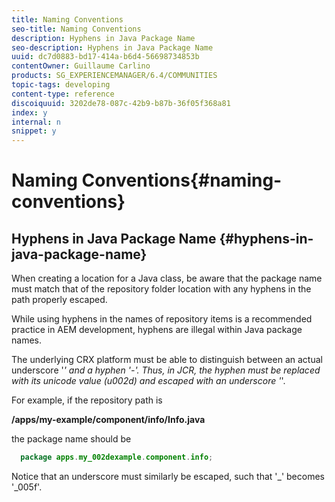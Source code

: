 ```yaml
---
title: Naming Conventions
seo-title: Naming Conventions
description: Hyphens in Java Package Name
seo-description: Hyphens in Java Package Name
uuid: dc7d0883-bd17-414a-b6d4-56698734853b
contentOwner: Guillaume Carlino
products: SG_EXPERIENCEMANAGER/6.4/COMMUNITIES
topic-tags: developing
content-type: reference
discoiquuid: 3202de78-087c-42b9-b87b-36f05f368a81
index: y
internal: n
snippet: y
---
```


# Naming Conventions{#naming-conventions}

## Hyphens in Java Package Name {#hyphens-in-java-package-name}

When creating a location for a Java class, be aware that the package name must match that of the repository folder location with any hyphens in the path properly escaped.

While using hyphens in the names of repository items is a recommended practice in AEM development, hyphens are illegal within Java package names.

The underlying CRX platform must be able to distinguish between an actual underscore '_' and a hyphen '-'. Thus, in JCR, the hyphen must be replaced with its unicode value (u002d) and escaped with an underscore '_'.

For example, if the repository path is

**/apps/my-example/component/info/Info.java**

the package name should be

```java
  package apps.my_002dexample.component.info;
```

Notice that an underscore must similarly be escaped, such that '_' becomes '_005f'.
